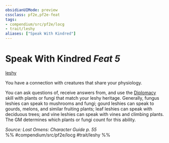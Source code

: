 ```yaml
---
obsidianUIMode: preview
cssclass: pf2e,pf2e-feat
tags:
- compendium/src/pf2e/locg
- trait/leshy
aliases: ["Speak With Kindred"]
---
```

# Speak With Kindred  *Feat 5*  
[leshy](/rules/traits/leshy-b1.md)  


You have a connection with creatures that share your physiology.

You can ask questions of, receive answers from, and use the [Diplomacy](/compendium/skills.md#Diplomacy) skill with plants or fungi that match your leshy heritage. Generally, fungus leshies can speak to mushrooms and fungi; gourd leshies can speak to gourds, melons, and similar fruiting plants; leaf leshies can speak with deciduous trees; and vine leshies can speak with vines and climbing plants. The GM determines which plants or fungi count for this ability.

*Source: Lost Omens: Character Guide p. 55*  
%% #compendium/src/pf2e/locg #trait/leshy %%